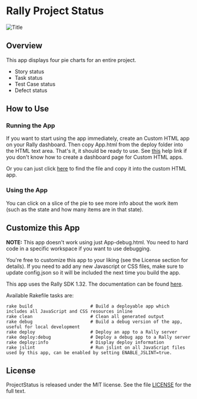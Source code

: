 Rally Project Status
============

![Title](https://raw.github.com/RallyApps/ProjectStatus/master/screenshots/title-screenshot.png)

## Overview

This app displays four pie charts for an entire project.

* Story status
* Task status
* Test Case status
* Defect status

## How to Use

### Running the App

If you want to start using the app immediately, create an Custom HTML app on your Rally dashboard. Then copy App.html from the deploy folder into the HTML text area. That's it, it should be ready to use. See [this](http://www.rallydev.com/help/use_apps#create) help link if you don't know how to create a dashboard page for Custom HTML apps.

Or you can just click [here](https://raw.github.com/RallyApps/ProjectStatus/master/deploy/App.html) to find the file and copy it into the custom HTML app.

### Using the App

You can click on a slice of the pie to see more info about the work item (such as the state and how many items are in that state).

## Customize this App

<b>NOTE:</b> This app doesn't work using just App-debug.html. You need to hard code in a specific workspace if you want to use debugging.

You're free to customize this app to your liking (see the License section for details). If you need to add any new Javascript or CSS files, make sure to update config.json so it will be included the next time you build the app.

This app uses the Rally SDK 1.32. The documentation can be found [here](http://developer.rallydev.com/help/app-sdk). 

Available Rakefile tasks are:

    rake build                      # Build a deployable app which includes all JavaScript and CSS resources inline
    rake clean                      # Clean all generated output
    rake debug                      # Build a debug version of the app, useful for local development
    rake deploy                     # Deploy an app to a Rally server
    rake deploy:debug               # Deploy a debug app to a Rally server
    rake deploy:info                # Display deploy information
    rake jslint                     # Run jslint on all JavaScript files used by this app, can be enabled by setting ENABLE_JSLINT=true.

## License

ProjectStatus is released under the MIT license. See the file [LICENSE](https://raw.github.com/RallyApps/ProjectStatus/master/LICENSE) for the full text.